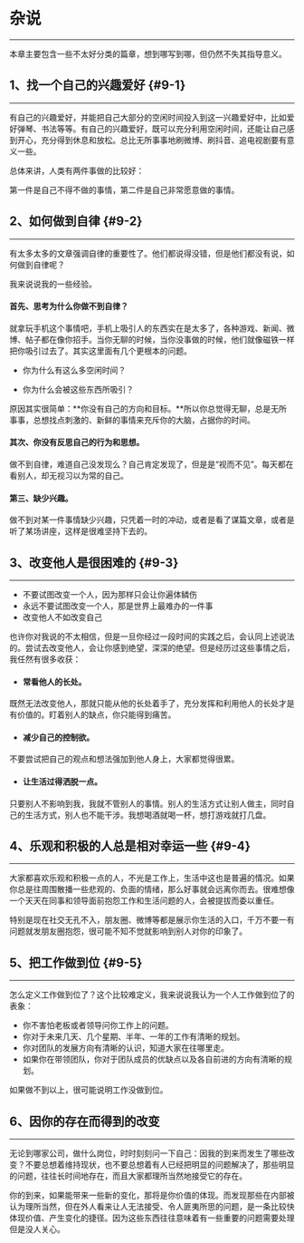 # 杂说

---

本章主要包含一些不太好分类的篇章，想到哪写到哪，但仍然不失其指导意义。

## 1、找一个自己的兴趣爱好 {#9-1}

---

有自己的兴趣爱好，并能把自己大部分的空闲时间投入到这一兴趣爱好中，比如爱好弹琴、书法等等。有自己的兴趣爱好，既可以充分利用空闲时间，还能让自己感到开心，充分得到休息和放松。总比无所事事地刷微博、刷抖音、追电视剧要有意义一些。

总体来讲，人类有两件事做的比较好：

第一件是自己不得不做的事情，第二件是自己非常愿意做的事情。

## 2、如何做到自律 {#9-2}

---

有太多太多的文章强调自律的重要性了。他们都说得没错，但是他们都没有说，如何做到自律呢？

我来说说我的一些经验。

#### **首先、思考为什么你做不到自律？**

就拿玩手机这个事情吧，手机上吸引人的东西实在是太多了，各种游戏、新闻、微博、帖子都在像你招手。当你无聊的时候，当你没事做的时候，他们就像磁铁一样把你吸引过去了。其实这里面有几个更根本的问题。

* 你为什么有这么多空闲时间？

* 你为什么会被这些东西所吸引？

原因其实很简单：**你没有自己的方向和目标。**所以你总觉得无聊，总是无所事事，总想找点刺激的、新鲜的事情来充斥你的大脑，占据你的时间。

#### 其次、你没有反思自己的行为和思想。

做不到自律，难道自己没发现么？自己肯定发现了，但是是“视而不见”。每天都在看别人，却无视习以为常的自己。

#### 第三、缺少兴趣。

做不到对某一件事情缺少兴趣，只凭着一时的冲动，或者是看了谋篇文章，或者是听了某场讲座，这样是很难坚持下去的。

## 3、改变他人是很困难的 {#9-3}

---

* 不要试图改变一个人，因为那样只会让你遍体鳞伤
* 永远不要试图改变一个人，那是世界上最难办的一件事
* 改变他人不如改变自己

也许你对我说的不太相信，但是一旦你经过一段时间的实践之后，会认同上述说法的。尝试去改变他人，会让你感到绝望，深深的绝望。但是经历过这些事情之后，我任然有很多收获：

* #### 常看他人的长处。

既然无法改变他人，那就只能从他的长处着手了，充分发挥和利用他人的长处才是有价值的。盯着别人的缺点，你只能得到痛苦。

* #### 减少自己的控制欲。

不要尝试把自己的观点和想法强加到他人身上，大家都觉得很累。

* #### 让生活过得洒脱一点。

只要别人不影响到我，我就不管别人的事情。别人的生活方式让别人做主，同时自己的生活方式，别人也不能干涉。我想喝酒就喝一杯，想打游戏就打几盘。

## 4、乐观和积极的人总是相对幸运一些 {#9-4}

---

大家都喜欢乐观和积极一点的人，不光是工作上，生活中这也是普遍的情况。如果你总是往周围散播一些悲观的、负面的情绪，那么好事就会远离你而去。很难想像一个天天在同事和领导面前抱怨工作和生活问题的人，会被提拔而委以重任。

特别是现在社交无孔不入，朋友圈、微博等都是展示你生活的入口，千万不要一有问题就发朋友圈抱怨，很可能不知不觉就影响到别人对你的印象了。

## 5、把工作做到位 {#9-5}

---

怎么定义工作做到位了？这个比较难定义，我来说说我认为一个人工作做到位了的表象：

* 你不害怕老板或者领导问你工作上的问题。
* 你对于未来几天、几个星期、半年、一年的工作有清晰的规划。
* 你对团队的发展方向有清晰的认识，知道大家在往哪里走。
* 如果你在带领团队，你对于团队成员的优缺点以及各自前进的方向有清晰的规划。

如果做不到以上，很可能说明工作没做到位。

## 6、因你的存在而得到的改变

---

无论到哪家公司，做什么岗位，时时刻刻问一下自己：因我的到来而发生了哪些改变？不要总想着维持现状，也不要总想着有人已经把明显的问题解决了，那些明显的问题，往往长时间地存在，而且大家都理所当然地接受它的存在。

你的到来，如果能带来一些新的变化，那将是你价值的体现。而发现那些在内部被认为理所当然，但在外人看来让人无法接受、令人匪夷所思的问题，是一条比较快体现价值、产生变化的捷径。因为这些东西往往意味着有一些重要的问题需要处理但是没人关心。

